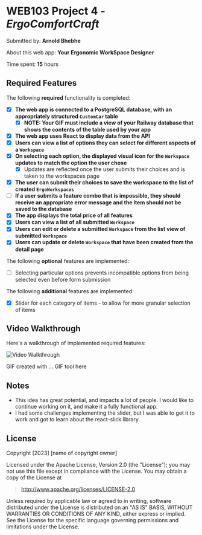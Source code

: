 # WEB103 Project 4 - _ErgoComfortCraft_

Submitted by: **Arnold Bhebhe**

About this web app: **Your Ergonomic WorkSpace Designer**

Time spent: **15** hours

## Required Features

The following **required** functionality is completed:

<!-- Make sure to check off completed functionality below -->

- [x] **The web app is connected to a PostgreSQL database, with an appropriately structured `CustomCar` table**
  - [x] **NOTE: Your GIF must include a view of your Railway database that shows the contents of the table used by your app**
- [x] **The web app uses React to display data from the API**
- [x] **Users can view a list of options they can select for different aspects of a `Workspace`**
- [x] **On selecting each option, the displayed visual icon for the `Workspace` updates to match the option the user chose**
  - [x] Updates are reflected once the user submits their choices and is taken to the workspaces page
- [x] **The user can submit their choices to save the workspace to the list of created `ErgoWorkspaces`**
- [ ] **If a user submits a feature combo that is impossible, they should receive an appropriate error message and the item should not be saved to the database**
- [x] **The app displays the total price of all features**
- [x] **Users can view a list of all submitted `Workspace`**
- [x] **Users can edit or delete a submitted `Workspace` from the list view of submitted `Workspace`**
- [x] **Users can update or delete `Workspace` that have been created from the detail page**

The following **optional** features are implemented:

- [ ] Selecting particular options prevents incompatible options from being selected even before form submission

The following **additional** features are implemented:

- [x] Slider for each category of items - to allow for more granular selection of items

## Video Walkthrough

Here's a walkthrough of implemented required features:

<img src='http://i.imgur.com/link/to/your/gif/file.gif' title='Video Walkthrough' width='' alt='Video Walkthrough' />

<!-- Replace this with whatever GIF tool you used! -->

GIF created with ... GIF tool here

<!-- Recommended tools:
[Kap](https://getkap.co/) for macOS
[ScreenToGif](https://www.screentogif.com/) for Windows
[peek](https://github.com/phw/peek) for Linux. -->

## Notes

- This idea has great potential, and impacts a lot of people. I would like to continue working on it, and make it a fully functional app.
- I had some challenges implementing the slider, but I was able to get it to work and got to learn about the react-slick library.

## License

Copyright [2023] [name of copyright owner]

Licensed under the Apache License, Version 2.0 (the "License"); you may not use this file except in compliance with the License. You may obtain a copy of the License at

> http://www.apache.org/licenses/LICENSE-2.0

Unless required by applicable law or agreed to in writing, software distributed under the License is distributed on an "AS IS" BASIS, WITHOUT WARRANTIES OR CONDITIONS OF ANY KIND, either express or implied. See the License for the specific language governing permissions and limitations under the License.
